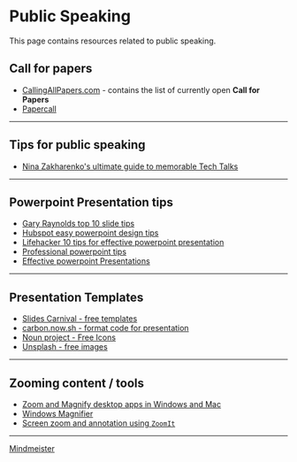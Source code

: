 # Public Speaking

This page contains resources related to public speaking.

## Call for papers

- [CallingAllPapers.com](CalligAllPapers.com) - contains the list of currently open **Call for Papers**
- [Papercall](https://www.papercall.io/)

***

## Tips for public speaking

- [Nina Zakharenko's ultimate guide to memorable Tech Talks](https://medium.com/@nnja/the-ultimate-guide-to-memorable-tech-talks-e7c350778d4b)

***

## Powerpoint Presentation tips

- [Gary Raynolds top 10 slide tips](http://www.garrreynolds.com/preso-tips/design/)
- [Hubspot easy powerpoint design tips](https://blog.hubspot.com/marketing/easy-powerpoint-design-tricks-ht)
- [Lifehacker 10 tips for effective powerpoint presentation](https://www.lifehack.org/articles/featured/10-tips-for-more-effective-powerpoint-presentations.html)
- [Professional powerpoint tips](https://blog.capterra.com/professional-powerpoint-tips/)
- [Effective powerpoint Presentations](http://www.ncsl.org/legislators-staff/legislative-staff/legislative-staff-coordinating-committee/tips-for-making-effective-powerpoint-presentations.aspx)

***

## Presentation Templates

- [Slides Carnival - free templates](https://www.slidescarnival.com)
- [carbon.now.sh - format code for presentation](https://carbon.now.sh/)
- [Noun project - Free Icons](https://thenounproject.com)
- [Unsplash - free images](https://unsplash.com)

***

## Zooming content / tools

- [Zoom and Magnify desktop apps in Windows and Mac](https://www.groovypost.com/howto/zoom-magnify-desktop-apps-windows-10-macos/)
- [Windows Magnifier](https://support.microsoft.com/en-sg/help/11542/windows-use-magnifier)
- [Screen zoom and annotation using `ZoomIt`](https://docs.microsoft.com/en-us/sysinternals/downloads/zoomit)

***

[Mindmeister](https://www.mindmeister.com)